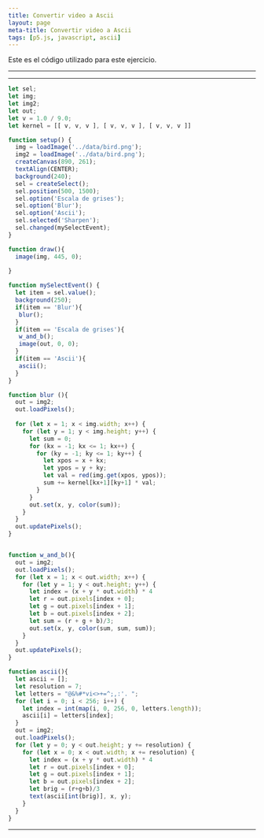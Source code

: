 ```yaml
---
title: Convertir video a Ascii
layout: page
meta-title: Convertir video a Ascii
tags: [p5.js, javascript, ascii]
---
```


<div id="sketch-holder"></div>

Este es el código utilizado para este ejercicio.

---

<script src="https://cdnjs.cloudflare.com/ajax/libs/p5.js/1.0.0/p5.js"></script>

<script>
let sel;
let img;
let img2;
let out;
let v = 1.0 / 9.0;
let kernel = [[ v, v, v ], [ v, v, v ], [ v, v, v ]]

function setup() {
  img = loadImage('../data/bird.png');
  img2 = loadImage('../data/bird.png');
  createCanvas(890, 261);
  textAlign(CENTER);
  background(240);
  sel = createSelect();
  sel.position(500, 1500);
  sel.option('Escala de grises');
  sel.option('Blur');
  sel.option('Ascii');
  sel.selected('Sharpen');
  sel.changed(mySelectEvent);
}

function draw(){
  image(img, 445, 0);
  
}

function mySelectEvent() {
  let item = sel.value();
  background(250);
  if(item == 'Blur'){
   blur();
  }
  if(item == 'Escala de grises'){
   w_and_b();
   image(out, 0, 0);
  }
  if(item == 'Ascii'){
   ascii();
  }
}

function blur (){
  out = img2;
  out.loadPixels();
  
  for (let x = 1; x < img.width; x++) {
    for (let y = 1; y < img.height; y++) {
      let sum = 0; 
      for (kx = -1; kx <= 1; kx++) {
        for (ky = -1; ky <= 1; ky++) {
          let xpos = x + kx;
          let ypos = y + ky;
          let val = red(img.get(xpos, ypos));
          sum += kernel[kx+1][ky+1] * val;
        }
      }
      out.set(x, y, color(sum));
    }
  }
  out.updatePixels();
}


function w_and_b(){
  out = img2;
  out.loadPixels();
  for (let x = 1; x < out.width; x++) {
    for (let y = 1; y < out.height; y++) {
      let index = (x + y * out.width) * 4
      let r = out.pixels[index + 0];
      let g = out.pixels[index + 1];
      let b = out.pixels[index + 2];
      let sum = (r + g + b)/3; 
      out.set(x, y, color(sum, sum, sum));
    }
  }
  out.updatePixels();
}

function ascii(){
  let ascii = [];
  let resolution = 7;  
  let letters = "@&%#*vi<>+=^;,:'. ";
  for (let i = 0; i < 256; i++) {
    let index = int(map(i, 0, 256, 0, letters.length));
    ascii[i] = letters[index];
  }
  out = img2;
  out.loadPixels();
  for (let y = 0; y < out.height; y += resolution) {
    for (let x = 0; x < out.width; x += resolution) {
      let index = (x + y * out.width) * 4
      let r = out.pixels[index + 0];
      let g = out.pixels[index + 1];
      let b = out.pixels[index + 2];
      let brig = (r+g+b)/3
      text(ascii[int(brig)], x, y);
    }
  }
}
</script>

---

```javascript
let sel;
let img;
let img2;
let out;
let v = 1.0 / 9.0;
let kernel = [[ v, v, v ], [ v, v, v ], [ v, v, v ]]

function setup() {
  img = loadImage('../data/bird.png');
  img2 = loadImage('../data/bird.png');
  createCanvas(890, 261);
  textAlign(CENTER);
  background(240);
  sel = createSelect();
  sel.position(500, 1500);
  sel.option('Escala de grises');
  sel.option('Blur');
  sel.option('Ascii');
  sel.selected('Sharpen');
  sel.changed(mySelectEvent);
}

function draw(){
  image(img, 445, 0);
  
}

function mySelectEvent() {
  let item = sel.value();
  background(250);
  if(item == 'Blur'){
   blur();
  }
  if(item == 'Escala de grises'){
   w_and_b();
   image(out, 0, 0);
  }
  if(item == 'Ascii'){
   ascii();
  }
}

function blur (){
  out = img2;
  out.loadPixels();
  
  for (let x = 1; x < img.width; x++) {
    for (let y = 1; y < img.height; y++) {
      let sum = 0; 
      for (kx = -1; kx <= 1; kx++) {
        for (ky = -1; ky <= 1; ky++) {
          let xpos = x + kx;
          let ypos = y + ky;
          let val = red(img.get(xpos, ypos));
          sum += kernel[kx+1][ky+1] * val;
        }
      }
      out.set(x, y, color(sum));
    }
  }
  out.updatePixels();
}


function w_and_b(){
  out = img2;
  out.loadPixels();
  for (let x = 1; x < out.width; x++) {
    for (let y = 1; y < out.height; y++) {
      let index = (x + y * out.width) * 4
      let r = out.pixels[index + 0];
      let g = out.pixels[index + 1];
      let b = out.pixels[index + 2];
      let sum = (r + g + b)/3; 
      out.set(x, y, color(sum, sum, sum));
    }
  }
  out.updatePixels();
}

function ascii(){
  let ascii = [];
  let resolution = 7;  
  let letters = "@&%#*vi<>+=^;,:'. ";
  for (let i = 0; i < 256; i++) {
    let index = int(map(i, 0, 256, 0, letters.length));
    ascii[i] = letters[index];
  }
  out = img2;
  out.loadPixels();
  for (let y = 0; y < out.height; y += resolution) {
    for (let x = 0; x < out.width; x += resolution) {
      let index = (x + y * out.width) * 4
      let r = out.pixels[index + 0];
      let g = out.pixels[index + 1];
      let b = out.pixels[index + 2];
      let brig = (r+g+b)/3
      text(ascii[int(brig)], x, y);
    }
  }
}
```

---